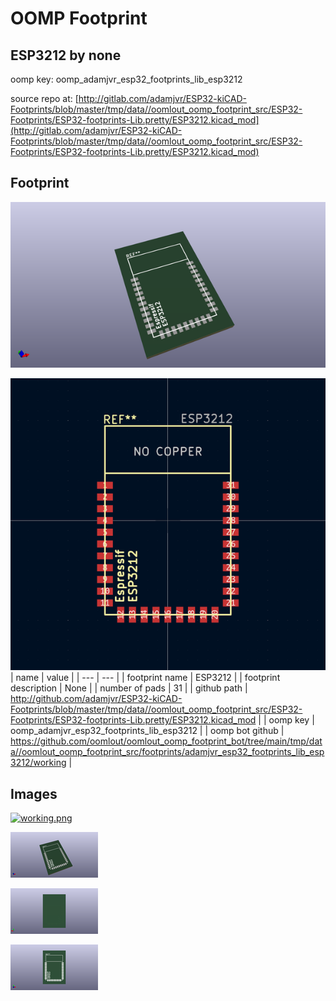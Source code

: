 # OOMP Footprint  
## ESP3212  by none  
  
oomp key: oomp_adamjvr_esp32_footprints_lib_esp3212  
  
source repo at: [http://gitlab.com/adamjvr/ESP32-kiCAD-Footprints/blob/master/tmp/data//oomlout_oomp_footprint_src/ESP32-Footprints/ESP32-footprints-Lib.pretty/ESP3212.kicad_mod](http://gitlab.com/adamjvr/ESP32-kiCAD-Footprints/blob/master/tmp/data//oomlout_oomp_footprint_src/ESP32-Footprints/ESP32-footprints-Lib.pretty/ESP3212.kicad_mod)  
## Footprint  
  
[![working_kicad_pcb_3d.png](working_kicad_pcb_3d_600.png)](working_kicad_pcb_3d.png)  
  
[![working.png](working_600.png)](working.png)  
| name | value | 
| --- | --- | 
| footprint name | ESP3212 | 
| footprint description | None | 
| number of pads | 31 | 
| github path | http://github.com/adamjvr/ESP32-kiCAD-Footprints/blob/master/tmp/data//oomlout_oomp_footprint_src/ESP32-Footprints/ESP32-footprints-Lib.pretty/ESP3212.kicad_mod | 
| oomp key | oomp_adamjvr_esp32_footprints_lib_esp3212 | 
| oomp bot github | https://github.com/oomlout/oomlout_oomp_footprint_bot/tree/main/tmp/data//oomlout_oomp_footprint_src/footprints/adamjvr_esp32_footprints_lib_esp3212/working | 
## Images  
  
[![working.png](working_140.png)](working.png)  
  
[![working_kicad_pcb_3d.png](working_kicad_pcb_3d_140.png)](working_kicad_pcb_3d.png)  
  
[![working_kicad_pcb_3d_back.png](working_kicad_pcb_3d_back_140.png)](working_kicad_pcb_3d_back.png)  
  
[![working_kicad_pcb_3d_front.png](working_kicad_pcb_3d_front_140.png)](working_kicad_pcb_3d_front.png)  
